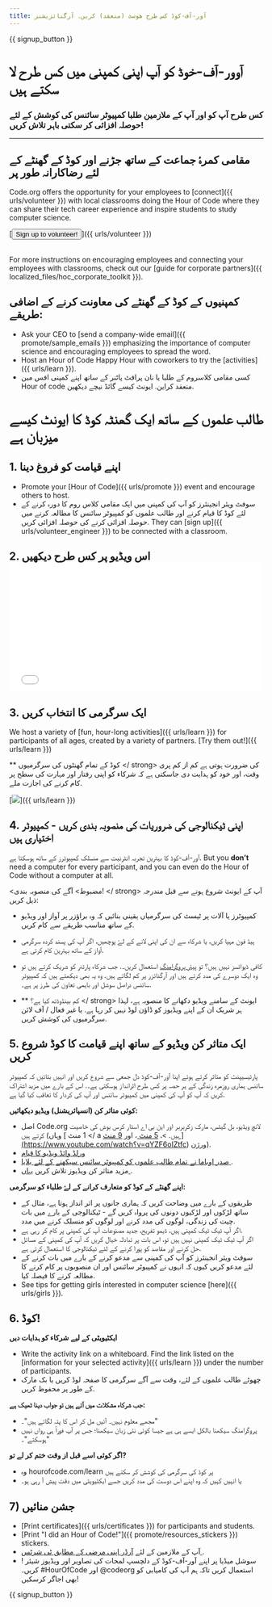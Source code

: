 ```yaml
---
title: آور-آف-کوڈ کس طرح ھوسٹ (منعقد) کریں۔ آرگنائزیشنز
---
```


{{ signup_button }}

# آوور-آف-خوڈ کو آپ اپنی کمپنی میں کس طرح لا سکتے ہیں

### کس طرح آپ کو اور آپ کے ملازمین طلبا کمپیوٹر سائنس کی کوشش کے لئے حوصلہ افزائی کر سکتی باہر تلاش کریں!

* * *

## مقامی کمرۂ جماعت کے ساتھ جڑنے اور کوڈ کے گھنٹے کے لئے رضاکارانہ طور پر

Code.org offers the opportunity for your employees to [connect]({{ urls/volunteer }}) with local classrooms doing the Hour of Code where they can share their tech career experience and inspire students to study computer science.

[<button>Sign up to volunteer!</button>]({{ urls/volunteer }}) <br /> <br />

For more instructions on encouraging employees and connecting your employees with classrooms, check out our [guide for corporate partners]({{ localized_files/hoc_corporate_toolkit }}).

## کمپنیوں کے کوڈ کے گھنٹے کی معاونت کرنے کے اضافی طریقے:

- Ask your CEO to [send a company-wide email]({{ promote/sample_emails }}) emphasizing the importance of computer science and encouraging employees to spread the word.
- Host an Hour of Code Happy Hour with coworkers to try the [activities]({{ urls/learn }}).
- کسی مقامی کلاسروم کے طلبا یا نان پرافٹ پاٹنر کے ساتھ اپنے کمپنی افس مین Hour of code منعقد کراین. ایونٹ کیسے گائڈ نیچے دیکھین.

# طالب علموں کے ساتھ ایک گھنٹہ کوڈ کا ایونٹ کیسے میزبان ہے

## 1. اپنے قیامت کو فروغ دینا

- Promote your [Hour of Code]({{ urls/promote }}) event and encourage others to host.
- سوفٹ ویئر انجینئرز کو آپ کی کمپنی میں ایک مقامی کلاس روم کا دورہ کرنے کے لئے کوڈ کا قیام کرنے اور طالب علموں کو کمپیوٹر سائنس کا مطالعہ کرنے میں حوصلہ افزائی کرنے کی حوصلہ افزائی کریں. They can [sign up]({{ urls/volunteer_engineer }}) to be connected with a classroom.

## 2. اس ویڈیو پر کس طرح دیکھیں <iframe width="500" height="255" src="//www.youtube.com/embed/SrnvvWDm73k" frameborder="0" allowfullscreen mark="crwd-mark"></iframe> 

## 3. ایک سرگرمی کا انتخاب کریں

We host a variety of [fun, hour-long activities]({{ urls/learn }}) for participants of all ages, created by a variety of partners. [Try them out!]({{ urls/learn }})

** کوڈ کے تمام گھنٹوں کی سرگرمیوں </ strong> کی ضرورت ہوتی ہے کم از کم پری وقت، اور خود کو ہدایت دی جاسکتی ہے کہ شرکاء کو اپنی رفتار اور مہارت کی سطح پر کام کرنے کی اجازت ملے.</p> 

[![](/images/fit-700/tutorials.png)]({{ urls/learn }})

## 4. اپنی ٹیکنالوجی کی ضروریات کی منصوبہ بندی کریں - کمپیوٹر اختیاری ہیں

آور-آف-کوڈ کا بہترین تجربہ انٹرنیت سے منسلک کمپیوٹرز کے ساتھ ہوسکتا ہے. But you **don’t** need a computer for every participant, and you can even do the Hour of Code without a computer at all.

<مضبوط> آگے کی منصوبہ بندی! </ strong> آپ کے ایونٹ شروع ہونے سے قبل مندرجہ ذیل کریں:

- کمپیوٹرز یا آلات پر ٹیسٹ کی سرگرمیاں یقینی بنائیں کہ وہ براؤزر پر آواز اور ویڈیو کے ساتھ مناسب طریقے سے کام کریں.
- ہیڈ فون مہیا کریں، یا شرکاء سے ان کی اپنی لانے کے لۓ پوچھیں، اگر آپ کی پسند کردہ سرگرمی آواز کے ساتھ بہترین کام کرتی ہے.
- کافی ڈیوائسز نہیں ہیں؟ </strong> تو [پیئر پروگرامنگ](https://www.youtube.com/watch?v=vgkahOzFH2Q) استعمال کریں۔. جب شرکاء پارٹنر کو شریک کرتے ہیں تو وہ ایک دوسرے کی مدد کرتے ہیں اور آرگنائزر پر کم لگاتے ہیں. وہ یہ بھی دیکھتے ہیں کہ کمپیوٹر سائنس دراصل سوشل اور باہمی تعاون کی طرز پر ہے۔.
- ** کم بینڈوڈتھ کیا ہے؟ </ strong> ایونٹ کے سامنے ویڈیو دکھانے کا منصوبہ ہے، لہذا ہر شریک ان کے اپنے ویڈیوز کو ڈاؤن لوڈ نہیں کر رہا ہے. یا غیر فعال / آف لائن سرگرمیوں کی کوشش کریں.</li> </ul> 
    
    ## 5. ایک متاثر کن ویڈیو کے ساتھ اپنے قیامت کا کوڈ شروع کریں
    
    پارٹیسیپنٹ کو متاثر کرتے ہوئے اپنا آور-آف-کوڈ دل جمعی سے شروع کریں اور انہیں بتائیں کہ کمپیوٹر سائنس ہماری روزمرہ زندگی کے ہر حصہ پر کس طرح اثرانداز ہوسکتی ہے۔. اس کے بارے میں مزید اشتراک کریں کہ آپ کو آپ کی کمپنی میں کمپیوٹر سائنس اور آپ کی کردار کا تعاقب کیا گیا ہے.
    
    **کوئی متاثر کن (انسپائریشنل) ویڈیو دیکھائیں:**
    
    - اصل Code.org لانچ ویڈیو، بل گیٹس، مارک زکربربر اور این بی اے اسٹار کرس بوش کی خاصیت کرتے ہیں (وہاں [ 1 منٹ </ a ہیں. >، [ 5 منٹ ](https://www.youtube.com/watch؟v=nKIu9yen5nc)، اور <a href = "https://www.youtube.com/watch؟v = dU1xS07N-FA "> 9 منٹ ](https://www.youtube.com/watch؟v=qYZF6oIZtfc) ورژن).
    - [ ورلڈ وائڈ ویڈیو کا قیام ](https://www.youtube.com/watch؟v=KsOIlDT145A)
    - [ صدر اوباما نے تمام طالب علموں کو کمپیوٹر سائنس سیکھنے کے لئے بلایا ](https://www.youtube.com/watch؟v=6XvmhE1J9PY).
    - مزید متاثر کن ویڈیوز تلاش کریں [ یہاں ](https://www.youtube.com/playlist؟list=PLzdnOPI1iJNfpD8i4Sx7U0y2MccnrNZuP).
    
    **اپنے گھنٹے کے کوڈ کو متعارف کرانے کے لۓ طلباء کو سرگرمی:**
    
    - طریقوں کے بارے میں وضاحت کریں کہ ہماری جانوں پر اثر انداز ہوتا ہے، مثال کے ساتھ لڑکوں اور لڑکیوں دونوں کی پرواہ کریں گے - ٹیکنالوجی کے بارے میں بات چیت کی زندگی، لوگوں کی مدد کرنے اور لوگوں کو منسلک کرنے میں مدد.
    - اگر آپ ٹیک ٹیک کمپنی ہیں، ڈیمو تفریح، جدید مصنوعات آپ کی کمپنی پر کام کر رہی ہے.
    - اگر آپ ٹیک ٹیک کمپنی نہیں ہیں تو، اس بات پر تبادلہ خیال کریں کہ آپ کی کمپنی کے مسائل حل کرنے اور مقاصد کو پورا کرنے کے لئے ٹیکنالوجی کا استعمال کرتی ہے.
    - سوفٹ ویئر انجینئرز کو آپ کی کمپنی سے مدعو کرنے کے بارے میں بات کرنے کے لئے مدعو کریں کیوں کہ انہوں نے کمپیوٹر سائنس اور ان منصوبوں پر کام کرنے کا مطالعہ کرنے کا فیصلہ کیا.
    - See tips for getting girls interested in computer science [here]({{ urls/girls }}).
    
    ## 6. کوڈ!
    
    **ایکٹیویٹی کے لیے شرکاء کو ہدایات دیں**
    
    - Write the activity link on a whiteboard. Find the link listed on the [information for your selected activity]({{ urls/learn }}) under the number of participants.
    - چھوٹے طالب علموں کے لئے، وقت سے آگے سرگرمی کا صفحہ لوڈ کریں یا بک مارک کے طور پر محفوظ کریں.
    
    **جب شرکاء مشکلات میں آتے ہیں تو جواب دینا ٹھیک ہے:**
    
    - مجھے معلوم نہیں۔ آئیں مل کر اس کا پتہ لگاتے ہیں"۔"
    - پروگرامنگ سیکھنا بالکل ایسے ہی ہے جیسا کوئی نئی زبان سیکھنا؛ جس پر آپ فوراً ہی رواں نہیں ہوسکتے"۔"
    
    **اگر کوئی اسے قبل از وقت ختم کر لے تو?**
    
    - وہ hourofcode.com/learn پر کوڈ کی سرگرمی کی کوشش کر سکتے ہیں
    - یا انہیں کہیں کہ وہ اپنے اس دوست کی مدد کریں جسے ایکٹیویٹی میں دقت پیش آ رہی ہو۔
    
    ## 7) جشن منائیں
    
    - [Print certificates]({{ urls/certificates }}) for participants and students.
    - [Print "I did an Hour of Code!"]({{ promote/resources_stickers }}) stickers.
    - آپ کے ملازمین کے لئے [ آرڈر اپنی مرضی کے مطابق ٹی شرٹس ](http://blog.code.org/post/132608499493/hour-of-code-shirts-and-more).
    - ! سوشل میڈیا پر اپنے آور-آف-کوڈ کے دلچسپ لمحات کی تصاویر اور ویڈیوز شیئر کریں۔ #HourOfCode اور @codeorg استعمال کریں تاکہ ہم آپ کی کامیابی کو بھی اجاگر کرسکیں!
    
    {{ signup_button }}